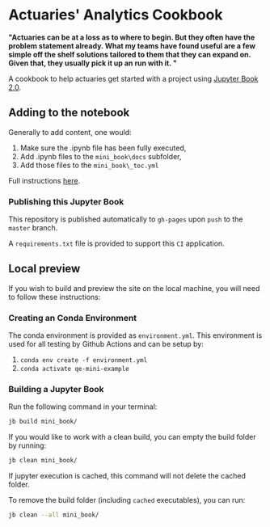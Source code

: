 # Actuaries' Analytics Cookbook

**"Actuaries can be at a loss as to where to begin. But they often have the problem statement already.  What my teams have found useful are a few simple off the shelf solutions tailored to them that they can expand on. Given that, they usually pick it up an run with it. "**

A cookbook to help actuaries get started with a project using [Jupyter Book 2.0](https://jupyterbook.org/).

## Adding to the notebook

Generally to add content, one would:
 1.  Make sure the .ipynb file has been fully executed,
 2.  Add .ipynb files to the ``mini_book\docs`` subfolder,
 3.  Add those files to the ``mini_book\_toc.yml``

Full instructions [here](https://jupyterbook.org/start/create.html).

### Publishing this Jupyter Book

This repository is published automatically to `gh-pages` upon `push` to the `master` branch.

A `requirements.txt` file is provided to support this `CI` application.

## Local preview

If you wish to build and preview the site on the local machine, you will need to follow these instructions:

### Creating an Conda Environment

The conda environment is provided as `environment.yml`. This environment is used for all testing by Github Actions and can be setup by:

1. `conda env create -f environment.yml`
2. `conda activate qe-mini-example`

### Building a Jupyter Book

Run the following command in your terminal:

```bash
jb build mini_book/
```

If you would like to work with a clean build, you can empty the build folder by running:

```bash
jb clean mini_book/
```

If jupyter execution is cached, this command will not delete the cached folder.

To remove the build folder (including `cached` executables), you can run:

```bash
jb clean --all mini_book/
```
